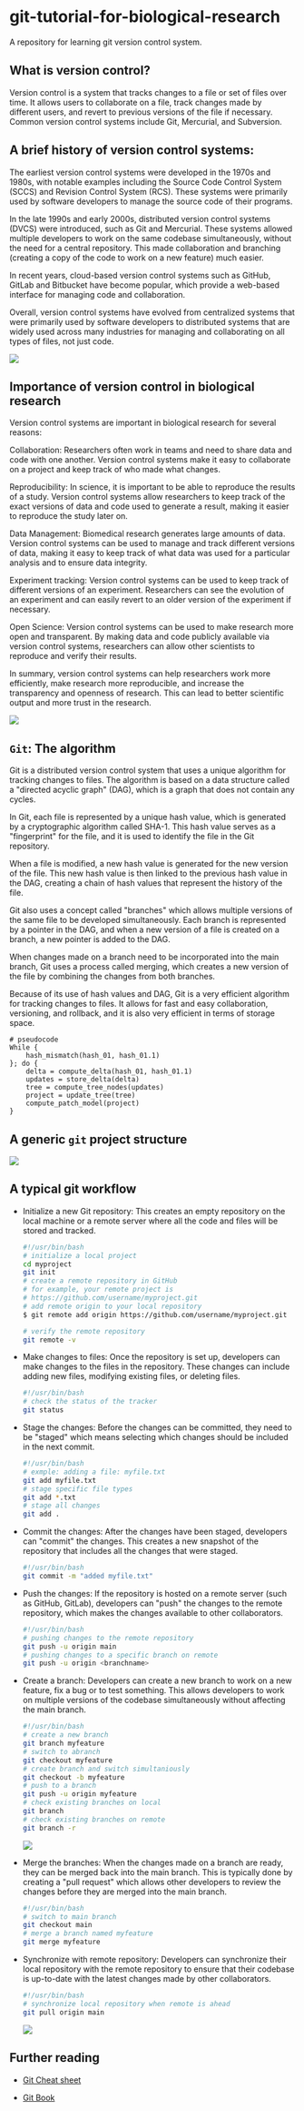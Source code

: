 # git-tutorial-for-biological-research

A repository for learning git version control system.


## What is version control?

Version control is a system that tracks changes to a file or set of files over time. It allows users to collaborate on a file, track changes made by different users, and revert to previous versions of the file if necessary. Common version control systems include Git, Mercurial, and Subversion.

## A brief history of version control systems:

The earliest version control systems were developed in the 1970s and 1980s, with notable examples including the Source Code Control System (SCCS) and Revision Control System (RCS). These systems were primarily used by software developers to manage the source code of their programs.

In the late 1990s and early 2000s, distributed version control systems (DVCS) were introduced, such as Git and Mercurial. These systems allowed multiple developers to work on the same codebase simultaneously, without the need for a central repository. This made collaboration and branching (creating a copy of the code to work on a new feature) much easier.

In recent years, cloud-based version control systems such as GitHub, GitLab and Bitbucket have become popular, which provide a web-based interface for managing code and collaboration.

Overall, version control systems have evolved from centralized systems that were primarily used by software developers to distributed systems that are widely used across many industries for managing and collaborating on all types of files, not just code.

![](assets/Git%20Lession.png)

## Importance of version control in biological research

Version control systems are important in biological research for several reasons:

Collaboration: Researchers often work in teams and need to share data and code with one another. Version control systems make it easy to collaborate on a project and keep track of who made what changes.

Reproducibility: In science, it is important to be able to reproduce the results of a study. Version control systems allow researchers to keep track of the exact versions of data and code used to generate a result, making it easier to reproduce the study later on.

Data Management: Biomedical research generates large amounts of data. Version control systems can be used to manage and track different versions of data, making it easy to keep track of what data was used for a particular analysis and to ensure data integrity.

Experiment tracking: Version control systems can be used to keep track of different versions of an experiment. Researchers can see the evolution of an experiment and can easily revert to an older version of the experiment if necessary.

Open Science: Version control systems can be used to make research more open and transparent. By making data and code publicly available via version control systems, researchers can allow other scientists to reproduce and verify their results.

In summary, version control systems can help researchers work more efficiently, make research more reproducible, and increase the transparency and openness of research. This can lead to better scientific output and more trust in the research.

![](assets/git_1.png)

## `Git`: The algorithm

Git is a distributed version control system that uses a unique algorithm for tracking changes to files. The algorithm is based on a data structure called a "directed acyclic graph" (DAG), which is a graph that does not contain any cycles.

In Git, each file is represented by a unique hash value, which is generated by a cryptographic algorithm called SHA-1. This hash value serves as a "fingerprint" for the file, and it is used to identify the file in the Git repository.

When a file is modified, a new hash value is generated for the new version of the file. This new hash value is then linked to the previous hash value in the DAG, creating a chain of hash values that represent the history of the file.

Git also uses a concept called "branches" which allows multiple versions of the same file to be developed simultaneously. Each branch is represented by a pointer in the DAG, and when a new version of a file is created on a branch, a new pointer is added to the DAG.

When changes made on a branch need to be incorporated into the main branch, Git uses a process called merging, which creates a new version of the file by combining the changes from both branches.

Because of its use of hash values and DAG, Git is a very efficient algorithm for tracking changes to files. It allows for fast and easy collaboration, versioning, and rollback, and it is also very efficient in terms of storage space.

```text
# pseudocode
While {
 	hash_mismatch(hash_01, hash_01.1)
}; do {
	delta = compute_delta(hash_01, hash_01.1)
	updates = store_delta(delta)
	tree = compute_tree_nodes(updates)
	project = update_tree(tree)
	compute_patch_model(project)
}

```

## A generic `git` project structure

![](assets/Git_project.png)

## A typical git workflow

* Initialize a new Git repository: This creates an empty repository on the local machine or a remote server where all the code and files will be stored and tracked.

    ```bash
    #!/usr/bin/bash
    # initialize a local project
    cd myproject
    git init
    # create a remote repository in GitHub
    # for example, your remote project is
    # https://github.com/username/myproject.git
    # add remote origin to your local repository
    $ git remote add origin https://github.com/username/myproject.git

    # verify the remote repository
    git remote -v
    ```

* Make changes to files: Once the repository is set up, developers can make changes to the files in the repository. These changes can include adding new files, modifying existing files, or deleting files.

    ```bash
    #!/usr/bin/bash
    # check the status of the tracker
    git status
    ```

* Stage the changes: Before the changes can be committed, they need to be "staged" which means selecting which changes should be included in the next commit.

    ```bash
    #!/usr/bin/bash
    # exmple: adding a file: myfile.txt
    git add myfile.txt
    # stage specific file types
    git add *.txt
    # stage all changes
    git add .
    ```

* Commit the changes: After the changes have been staged, developers can "commit" the changes. This creates a new snapshot of the repository that includes all the changes that were staged.
    
    ```bash
    #!/usr/bin/bash
    git commit -m "added myfile.txt"
    ```

* Push the changes: If the repository is hosted on a remote server (such as GitHub, GitLab), developers can "push" the changes to the remote repository, which makes the changes available to other collaborators.

    ```bash
    #!/usr/bin/bash
    # pushing changes to the remote repository
    git push -u origin main
    # pushing changes to a specific branch on remote
    git push -u origin <branchname>
    ```

* Create a branch: Developers can create a new branch to work on a new feature, fix a bug or to test something. This allows developers to work on multiple versions of the codebase simultaneously without affecting the main branch.

    ```bash
    #!/usr/bin/bash
    # create a new branch
    git branch myfeature 
    # switch to abranch
    git checkout myfeature
    # create branch and switch simultaniously
    git checkout -b myfeature
    # push to a branch
    git push -u origin myfeature
    # check existing branches on local
    git branch
    # check existing branches on remote
    git branch -r
    ```

    ![](assets/Git_branches.png)

* Merge the branches: When the changes made on a branch are ready, they can be merged back into the main branch. This is typically done by creating a "pull request" which allows other developers to review the changes before they are merged into the main branch.

    ```bash
    #!/usr/bin/bash
    # switch to main branch
    git checkout main
    # merge a branch named myfeature
    git merge myfeature
    ```

* Synchronize with remote repository: Developers can synchronize their local repository with the remote repository to ensure that their codebase is up-to-date with the latest changes made by other collaborators.

    ```bash
    #!/usr/bin/bash
    # synchronize local repository when remote is ahead
    git pull origin main
    ```

    ![](assets/Git_workflow.png)

## Further reading

* [Git Cheat sheet](https://education.github.com/git-cheat-sheet-education.pdf)

* [Git Book](https://git-scm.com/book/en/v2)
